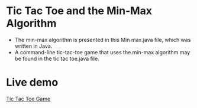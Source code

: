 # Tic Tac Toe and the Min-Max Algorithm

- The min-max algorithm is presented in this Min max.java file, which was written in Java.
- A command-line tic-tac-toe game that uses the min-max algorithm may be found in the tic tac toe.java file.

# Live demo 

<a href="https://shivchevli.github.io/SideProjects/Tic_tac_toe_Game/">Tic Tac Toe Game</a>